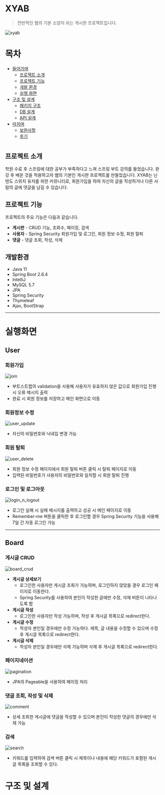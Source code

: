# XYAB
> 전반적인 웹의 기본 소양이 되는 게시판 프로젝트입니다.

![xyab](https://user-images.githubusercontent.com/88926356/162909413-b56e8a43-b595-4b07-89fb-5d1f66883ed5.jpg)

# 목차
 * [들어가며](#들어가며)
   * [프로젝트 소개](#프로젝트-소개)
   * [프로젝트 기능](#프로젝트-기능)
   * [개발 환경](#개발환경)
   * [실행 화면](#실행화면)
 * [구조 및 설계](#구조-및-설계)
   * [패키지 구조](#패키지-구조)
   * [DB 설계](#DB-설계)
   * [API 설계](#API-설계)
 * [마치며](#마치며)
   * [보완사항](#보완사항)
   * [후기](#후기)

# 

## 프로젝트 소개
학원 수료 후 스프링에 대한 공부가 부족하다고 느껴 스프링 부트 강의를 들었습니다. 완강 후 배운 것을 적용하고자 웹의 기본인 게시판 프로젝트를 만들었습니다. 
XYAB는 닌텐도 스위치 유저를 위한 커뮤니티로, 회원가입을 하여 자신의 글을 작성하거나 다른 사람의 글에 댓글을 남길 수 있습니다.   

## 프로젝트 기능
프로젝트의 주요 기능은 다음과 같습니다.   

 * **게시판** - CRUD 기능, 조회수, 페이징, 검색
 * **사용자** - Spring Security 회원가입 및 로그인, 회원 정보 수정, 회원 탈퇴
 * **댓글** - 댓글 조회, 작성, 삭제   


## 개발환경

  * Java 11
  * Spring Boot 2.6.4
  * IntelliJ
  * MySQL 5.7
  * JPA
  * Spring Security
  * Thymeleaf
  * Ajax, BootStrap   

***

# 실행화면   
## User   

### 회원가입
![join](https://user-images.githubusercontent.com/88926356/162678606-0b5d8198-9fad-4f03-bf39-950f48a41e48.gif)
* 부트스트랩의 validation을 사용해 사용자가 유효하지 않은 값으로 회원가입 진행 시 오류 메시지 출력
* 완료 시 회원 정보를 저장하고 메인 화면으로 이동   

### 회원정보 수정
![user_update](https://user-images.githubusercontent.com/88926356/162683862-a1d37f57-5c50-43f2-a959-77800d927adb.gif)
* 자신의 비밀번호와 닉네임 변경 가능   

### 회원 탈퇴
![user_delete](https://user-images.githubusercontent.com/88926356/162684150-ba03a070-17b1-42fc-9f9d-39abf4d5f183.gif)
* 회원 정보 수정 페이지에서 회원 탈퇴 버튼 클릭 시 탈퇴 페이지로 이동
* 입력된 비밀번호가 사용자의 비밀번호와 일치할 시 회원 탈퇴 진행   

### 로그인 및 로그아웃
![login_n_logout](https://user-images.githubusercontent.com/88926356/162684370-d59a02b8-84c6-4044-ac05-4bf402b97ded.gif)
* 로그인 실패 시 실패 메시지를 출력하고 성공 시 메인 페이지로 이동
* Remember-me 버튼을 클릭한 후 로그인할 경우 Spring Security 기능을 사용해 7일 간 자동 로그인 가능   


***

## Board   

### 게시글 CRUD
![board_crud](https://user-images.githubusercontent.com/88926356/162692801-fe209682-e993-4eee-bda1-3383ec606e24.gif)
* **게시글 상세보기** 
  * 로그인한 사용자만 게시글 조회가 가능하며, 로그인하지 않았을 경우 로그인 페이지로 이동한다.
  * Spring Security를 사용하여 본인이 작성한 글에만 수정, 삭제 버튼이 나타나도록 함
* **게시글 작성**
  * 로그인한 사용자만 작성 가능하며, 작성 후 게시글 목록으로 redirect한다.
* **게시글 수정**
  * 작성자 본인일 경우에만 수정 가능하다. 제목, 글 내용을 수정할 수 있으며 수정 후 게시글 목록으로 redirect한다.
* **게시글 삭제**
  * 작성자 본인일 경우에만 삭제 가능하며 삭제 후 게시글 목록으로 redirect한다.   

### 페이지네이션
![pagination](https://user-images.githubusercontent.com/88926356/162693125-b57ba955-e2fd-4654-920e-c799ad002105.gif)
* JPA의 Pageable을 사용하여 페이징 처리   

### 댓글 조회, 작성 및 삭제
![comment](https://user-images.githubusercontent.com/88926356/162692952-19a94296-a804-4e52-828c-05f6da25178b.gif)
* 상세 조회한 게시글에 댓글을 작성할 수 있으며 본인이 작성한 댓글의 경우에만 삭제 가능   

### 검색
![search](https://user-images.githubusercontent.com/88926356/162693181-febcb68f-8171-46c5-b333-f17f49e302c4.gif)
* 키워드를 입력하여 검색 버튼 클릭 시 제목이나 내용에 해당 키워드가 포함된 게시글 목록을 조회할 수 있다.   


# 구조 및 설계
